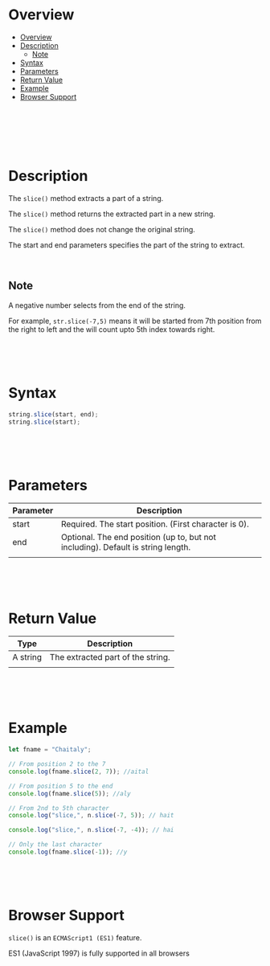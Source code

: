 # Overview

- [Overview](#overview)
- [Description](#description)
  - [Note](#note)
- [Syntax](#syntax)
- [Parameters](#parameters)
- [Return Value](#return-value)
- [Example](#example)
- [Browser Support](#browser-support)

&nbsp;

&nbsp;

&nbsp;

# Description

The `slice()` method extracts a part of a string.

The `slice()` method returns the extracted part in a new string.

The `slice()` method does not change the original string.

The start and end parameters specifies the part of the string to extract.

&nbsp;

## Note

A negative number selects from the end of the string.

For example, `str.slice(-7,5)` means it will be started from 7th position from the right to left and the will count upto 5th index towards right.

&nbsp;

&nbsp;

# Syntax

```js
string.slice(start, end);
string.slice(start);
```

&nbsp;

&nbsp;

# Parameters

| Parameter | Description                                                                      |
| --------- | -------------------------------------------------------------------------------- |
| start     | Required. The start position. (First character is 0).                            |
| end       | Optional. The end position (up to, but not including). Default is string length. |
|           |                                                                                  |

&nbsp;

&nbsp;

# Return Value

| Type     | Description                       |
| -------- | --------------------------------- |
| A string | The extracted part of the string. |
|          |                                   |

&nbsp;

&nbsp;

# Example

```js
let fname = "Chaitaly";

// From position 2 to the 7
console.log(fname.slice(2, 7)); //aital

// From position 5 to the end
console.log(fname.slice(5)); //aly

// From 2nd to 5th character
console.log("slice,", n.slice(-7, 5)); // hait

console.log("slice,", n.slice(-7, -4)); // hai

// Only the last character
console.log(fname.slice(-1)); //y
```

&nbsp;

&nbsp;

# Browser Support

`slice()` is an `ECMAScript1 (ES1)` feature.

ES1 (JavaScript 1997) is fully supported in all browsers
